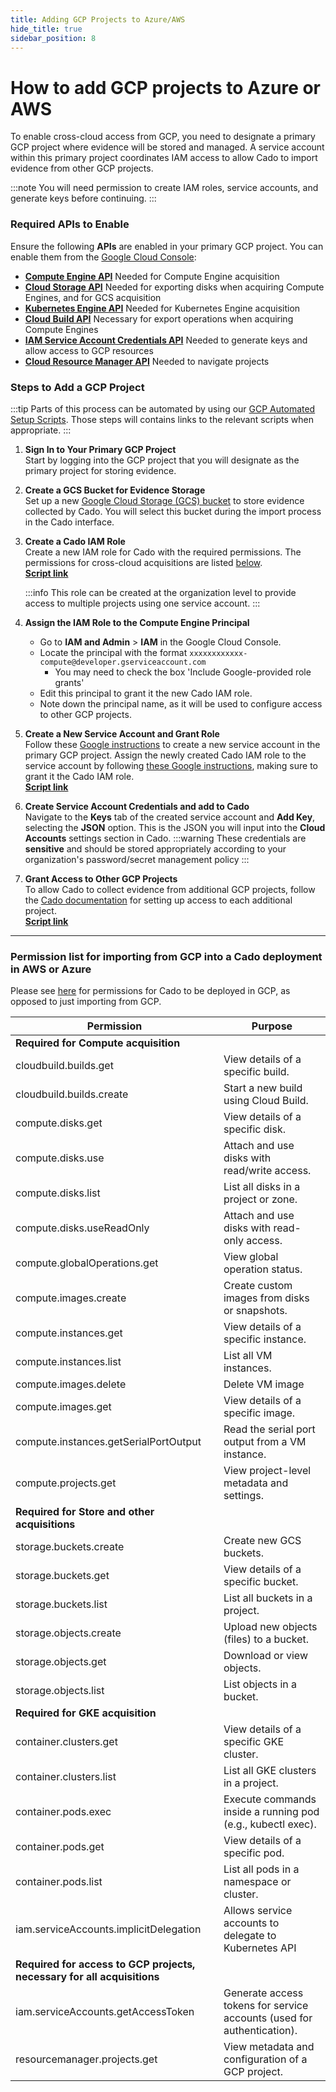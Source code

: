 ```yaml
---
title: Adding GCP Projects to Azure/AWS
hide_title: true
sidebar_position: 8
---
```


# How to add GCP projects to Azure or AWS

To enable cross-cloud access from GCP, you need to designate a primary GCP project where evidence will be stored and managed. A service account within this primary project coordinates IAM access to allow Cado to import evidence from other GCP projects. 

:::note
You will need permission to create IAM roles, service accounts, and generate keys before continuing.
:::

### Required APIs to Enable

Ensure the following **APIs** are enabled in your primary GCP project. You can enable them from the [Google Cloud Console](https://console.cloud.google.com/apis/library):

- **[Compute Engine API](https://console.cloud.google.com/marketplace/product/google/compute.googleapis.com)**
Needed for Compute Engine acquisition
- **[Cloud Storage API](https://console.cloud.google.com/marketplace/product/google/storage.googleapis.com)**
Needed for exporting disks when acquiring Compute Engines, and for GCS acquisition
- **[Kubernetes Engine API](https://console.cloud.google.com/marketplace/product/google/container.googleapis.com)**
Needed for Kubernetes Engine acquisition
- **[Cloud Build API](https://console.cloud.google.com/marketplace/product/google/cloudbuild.googleapis.com)**
Necessary for export operations when acquiring Compute Engines
- **[IAM Service Account Credentials API](https://console.cloud.google.com/marketplace/product/google/iamcredentials.googleapis.com)**
Needed to generate keys and allow access to GCP resources
- **[Cloud Resource Manager API](https://console.cloud.google.com/marketplace/product/google/cloudresourcemanager.googleapis.com)**
Needed to navigate projects

### Steps to Add a GCP Project
:::tip 
Parts of this process can be automated by using our [GCP Automated Setup Scripts](/cado/deploy/gcp/gcp-auto-setup). Those steps will contains links to the relevant scripts when appropriate.
:::

1. **Sign In to Your Primary GCP Project**  
   Start by logging into the GCP project that you will designate as the primary project for storing evidence.

2. **Create a GCS Bucket for Evidence Storage**  
   Set up a new [Google Cloud Storage (GCS) bucket](https://cloud.google.com/storage/docs/creating-buckets) to store evidence collected by Cado. You will select this bucket during the import process in the Cado interface.

3. **Create a Cado IAM Role**  
   Create a new IAM role for Cado with the required permissions. The permissions for cross-cloud acquisitions are listed [below](/cado/deploy/cross/adding-gcp#permissions). <br />
   [**Script link**](/cado/deploy/gcp/gcp-auto-setup#role-creation)

   :::info 
   This role can be created at the organization level to provide access to multiple projects using one service account.
   :::

4. **Assign the IAM Role to the Compute Engine Principal**
   - Go to **IAM and Admin** > **IAM** in the Google Cloud Console.  
   - Locate the principal with the format `xxxxxxxxxxxx-compute@developer.gserviceaccount.com`
      - You may need to check the box 'Include Google-provided role grants'
   - Edit this principal to grant it the new Cado IAM role.  
   - Note down the principal name, as it will be used to configure access to other GCP projects.

5. **Create a New Service Account and Grant Role**  
   Follow these [Google instructions](https://cloud.google.com/iam/docs/service-accounts-create) to create a new service account in the primary GCP project.
   Assign the newly created Cado IAM role to the service account by following [these Google instructions](https://cloud.google.com/iam/docs/create-service-agents#grant-roles), making sure to grant it the Cado IAM role. <br />
   [**Script link**](/cado/deploy/gcp/gcp-auto-setup#service-account-creation)

6. **Create Service Account Credentials and add to Cado**  
   Navigate to the **Keys** tab of the created service account and **Add Key**, selecting the **JSON** option. This is the JSON you will input into the **Cloud Accounts** settings section in Cado.
   :::warning
   These credentials are **sensitive** and should be stored appropriately according to your organization's password/secret management policy
   :::

7. **Grant Access to Other GCP Projects**  
   To allow Cado to collect evidence from additional GCP projects, follow the [Cado documentation](/cado/deploy/gcp/gcp-cross-project) for setting up access to each additional project. <br />
   [**Script link**](/cado/deploy/gcp/gcp-auto-setup#cross-project-access)

---

### Permission list for importing from GCP into a Cado deployment in AWS or Azure

Please see [here](/cado/deploy/gcp/iam-description) for permissions for Cado to be deployed in GCP, as opposed to just importing from GCP.

| **Permission**                             | **Purpose**                                                                                      |
|--------------------------------------------------|--------------------------------------------------------------------------------------------------|
| **Required for Compute  acquisition**                  | |
| cloudbuild.builds.get| View details of a specific build. |
| cloudbuild.builds.create| Start a new build using Cloud Build. |
| compute.disks.get| View details of a specific disk. |
| compute.disks.use| Attach and use disks with read/write access. |
| compute.disks.list| List all disks in a project or zone. |
| compute.disks.useReadOnly| Attach and use disks with read-only access. |
| compute.globalOperations.get| View global operation status. |
| compute.images.create| Create custom images from disks or snapshots. |
| compute.instances.get| View details of a specific instance. |
| compute.instances.list| List all VM instances. |
| compute.images.delete| Delete VM image |
| compute.images.get| View details of a specific image. |
| compute.instances.getSerialPortOutput | Read the serial port output from a VM instance. |
| compute.projects.get| View project-level metadata and settings. |
| **Required for Store and other acquisitions**                  | |
| storage.buckets.create | Create new GCS buckets. |
| storage.buckets.get | View details of a specific bucket. |
| storage.buckets.list | List all buckets in a project. |
| storage.objects.create | Upload new objects (files) to a bucket. |
| storage.objects.get | Download or view objects. |
| storage.objects.list | List objects in a bucket. |
| **Required for GKE acquisition** |  |
| container.clusters.get | View details of a specific GKE cluster. |
| container.clusters.list | List all GKE clusters in a project. |
| container.pods.exec | Execute commands inside a running pod (e.g., kubectl exec). |
| container.pods.get | View details of a specific pod. |
| container.pods.list | List all pods in a namespace or cluster. |
| iam.serviceAccounts.implicitDelegation | Allows service accounts to delegate to Kubernetes API |
| **Required for access to GCP projects, necessary for all acquisitions** |  |
| iam.serviceAccounts.getAccessToken | Generate access tokens for service accounts (used for authentication). |
| resourcemanager.projects.get | View metadata and configuration of a GCP project. |


